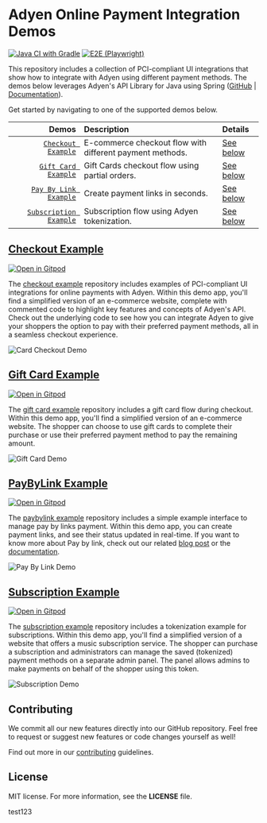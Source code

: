 # Adyen Online Payment Integration Demos

[![Java CI with Gradle](https://github.com/adyen-examples/adyen-java-spring-online-payments/actions/workflows/build.yml/badge.svg)](https://github.com/adyen-examples/adyen-java-spring-online-payments/actions/workflows/build.yml) 
[![E2E (Playwright)](https://github.com/adyen-examples/adyen-java-spring-online-payments/actions/workflows/e2e.yml/badge.svg)](https://github.com/adyen-examples/adyen-java-spring-online-payments/actions/workflows/e2e.yml)

This repository includes a collection of PCI-compliant UI integrations that show how to integrate with Adyen using different payment methods. 
The demos below leverages Adyen's API Library for Java using Spring ([GitHub](https://github.com/Adyen/adyen-java-api-library) | [Documentation](https://docs.adyen.com/development-resources/libraries?tab=java_2)).

Get started by navigating to one of the supported demos below.

|                                          Demos | Description                                              | Details                            |
|-----------------------------------------------:|:---------------------------------------------------------|:-----------------------------------|
|         [`Checkout Example`](checkout-example) | E-commerce checkout flow with different payment methods. | [See below](#checkout-example)     | 
|        [`Gift Card Example`](giftcard-example) | Gift Cards checkout flow using partial orders.           | [See below](#gift-card-example)    | 
|     [`Pay By Link Example`](paybylink-example) | Create payment links in seconds.                         | [See below](#paybylink-example)    | 
| [`Subscription Example`](subscription-example) | Subscription flow using Adyen tokenization.              | [See below](#subscription-example) | 


## [Checkout Example](checkout-example)

[![Open in Gitpod](https://gitpod.io/button/open-in-gitpod.svg)](https://gitpod.io/#https://github.com/adyen-examples/adyen-java-spring-online-payments/tree/main/checkout-example)

The [checkout example](checkout-example) repository includes examples of PCI-compliant UI integrations for online payments with Adyen.
Within this demo app, you'll find a simplified version of an e-commerce website, complete with commented code to highlight key features and concepts of Adyen's API.
Check out the underlying code to see how you can integrate Adyen to give your shoppers the option to pay with their preferred payment methods, all in a seamless checkout experience.

![Card Checkout Demo](checkout-example/src/main/resources/static/images/cardcheckout.gif)

## [Gift Card Example](giftcard-example)

[![Open in Gitpod](https://gitpod.io/button/open-in-gitpod.svg)](https://gitpod.io/#https://github.com/adyen-examples/adyen-java-spring-online-payments/tree/main/giftcard-example)

The [gift card example](giftcard-example) repository includes a gift card flow during checkout. Within this demo app, you'll find a simplified version of an e-commerce website. 
The shopper can choose to use gift cards to complete their purchase or use their preferred payment method to pay the remaining amount.

![Gift Card Demo](giftcard-example/src/main/resources/static/images/cardgiftcard.gif)

## [PayByLink Example](paybylink-example)

[![Open in Gitpod](https://gitpod.io/button/open-in-gitpod.svg)](https://gitpod.io/#https://github.com/adyen-examples/adyen-java-spring-online-payments/tree/main/paybylink-example)

The [paybylink example](paybylink-example) repository includes a simple example interface to manage pay by links payment. Within this demo app, you can create payment links, and see their status updated in real-time.
If you want to know more about Pay by link, check out our related [blog post](https://www.adyen.com/blog/pay-by-link-for-developers) or the [documentation](https://docs.adyen.com/checkout/pay-by-link).


![Pay By Link Demo](paybylink-example/src/main/resources/images/paybylink.gif)


## [Subscription Example](subscription-example)

[![Open in Gitpod](https://gitpod.io/button/open-in-gitpod.svg)](https://gitpod.io/#https://github.com/adyen-examples/adyen-java-spring-online-payments/tree/main/subscription-example)

The [subscription example](subscription-example) repository includes a tokenization example for subscriptions. Within this demo app, you'll find a simplified version of a website that offers a music subscription service.
The shopper can purchase a subscription and administrators can manage the saved (tokenized) payment methods on a separate admin panel.
The panel allows admins to make payments on behalf of the shopper using this token.

![Subscription Demo](subscription-example/src/main/resources/static/images/cardsubscription.gif)

## Contributing

We commit all our new features directly into our GitHub repository. Feel free to request or suggest new features or code changes yourself as well!

Find out more in our [contributing](https://github.com/adyen-examples/.github/blob/main/CONTRIBUTING.md) guidelines.


## License

MIT license. For more information, see the **LICENSE** file.


test123
